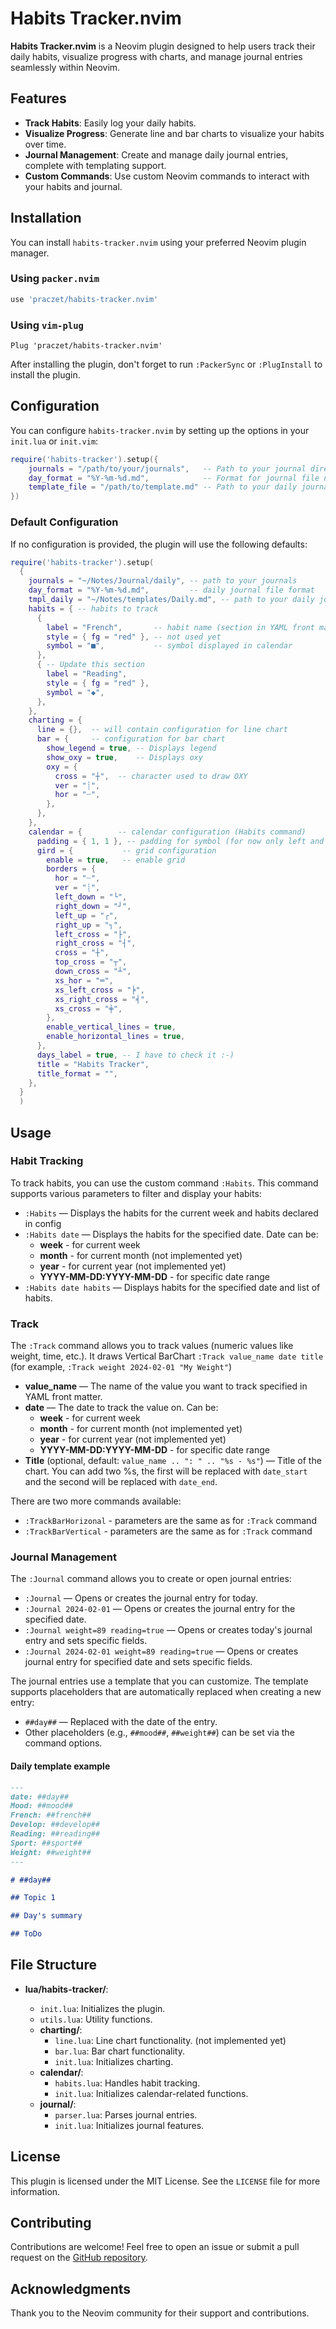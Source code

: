 # Habits Tracker.nvim

**Habits Tracker.nvim** is a Neovim plugin designed to help users track their daily habits, visualize progress with charts, and manage journal entries seamlessly within Neovim.

## Features

- **Track Habits**: Easily log your daily habits.
- **Visualize Progress**: Generate line and bar charts to visualize your habits over time.
- **Journal Management**: Create and manage daily journal entries, complete with templating support.
- **Custom Commands**: Use custom Neovim commands to interact with your habits and journal.

## Installation

You can install `habits-tracker.nvim` using your preferred Neovim plugin manager.

### Using `packer.nvim`

```lua
use 'praczet/habits-tracker.nvim'
```

### Using `vim-plug`

```vim
Plug 'praczet/habits-tracker.nvim'
```

After installing the plugin, don't forget to run `:PackerSync` or `:PlugInstall` to install the plugin.

## Configuration

You can configure `habits-tracker.nvim` by setting up the options in your `init.lua` or `init.vim`:

```lua
require('habits-tracker').setup({
    journals = "/path/to/your/journals",   -- Path to your journal directory
    day_format = "%Y-%m-%d.md",            -- Format for journal file names
    template_file = "/path/to/template.md" -- Path to your daily journal template
})
```

### Default Configuration

If no configuration is provided, the plugin will use the following defaults:

```lua
require('habits-tracker').setup(
  {
    journals = "~/Notes/Journal/daily", -- path to your journals
    day_format = "%Y-%m-%d.md",         -- daily journal file format
    tmpl_daily = "~/Notes/templates/Daily.md", -- path to your daily journal template
    habits = { -- habits to track
      {
        label = "French",       -- habit name (section in YAML front matter)
        style = { fg = "red" }, -- not used yet
        symbol = "■",           -- symbol displayed in calendar
      },
      { -- Update this section
        label = "Reading",
        style = { fg = "red" },
        symbol = "◆",
      },
    },
    charting = {
      line = {},  -- will contain configuration for line chart
      bar = {     -- configuration for bar chart
        show_legend = true, -- Displays legend
        show_oxy = true,    -- Displays oxy
        oxy = {
          cross = "┼",  -- character used to draw OXY
          ver = "┊",
          hor = "┈",
        },
      },
    },
    calendar = {        -- calendar configuration (Habits command)
      padding = { 1, 1 }, -- padding for symbol (for now only left and right)
      gird = {           -- grid configuration
        enable = true,   -- enable grid
        borders = {
          hor = "┈",
          ver = "┊",
          left_down = "└",
          right_down = "┘",
          left_up = "┌",
          right_up = "┐",
          left_cross = "├",
          right_cross = "┤",
          cross = "┼",
          top_cross = "┬",
          down_cross = "┴",
          xs_hor = "═",
          xs_left_cross = "╞",
          xs_right_cross = "╡",
          xs_cross = "╪",
        },
        enable_vertical_lines = true,
        enable_horizontal_lines = true,
      },
      days_label = true, -- I have to check it :-)
      title = "Habits Tracker",
      title_format = "",
    },
  }
  )
```

## Usage

### Habit Tracking

To track habits, you can use the custom command `:Habits`. This command supports various parameters to filter and display your habits:

- `:Habits` — Displays the habits for the current week and habits declared in
  config
- `:Habits date` — Displays the habits for the specified date. Date can be:
  - **week** - for current week
  - **month** - for current month (not implemented yet)
  - **year** - for current year (not implemented yet)
  - **YYYY-MM-DD:YYYY-MM-DD** - for specific date range
- `:Habits date habits` — Displays habits for the specified date and list of
  habits.

### Track

The `:Track` command allows you to track values (numeric values like weight, time, etc.). It draws Vertical BarChart
`:Track value_name date title` (for example, `:Track weight 2024-02-01 "My Weight"`)

- **value_name** — The name of the value you want to track specified in YAML front matter.
- **date** — The date to track the value on. Can be:
  - **week** - for current week
  - **month** - for current month (not implemented yet)
  - **year** - for current year (not implemented yet)
  - **YYYY-MM-DD:YYYY-MM-DD** - for specific date range
- **Title** (optional, default: `value_name .. ": " .. "%s - %s"`) — Title of the chart. You can add two %s, the first will be replaced with `date_start` and the second will be replaced with `date_end`.

There are two more commands available:

- `:TrackBarHorizonal` - parameters are the same as for `:Track` command
- `:TrackBarVertical` - parameters are the same as for `:Track` command

### Journal Management

The `:Journal` command allows you to create or open journal entries:

- `:Journal` — Opens or creates the journal entry for today.
- `:Journal 2024-02-01` — Opens or creates the journal entry for the specified date.
- `:Journal weight=89 reading=true` — Opens or creates today's journal entry and sets specific fields.
- `:Journal 2024-02-01 weight=89 reading=true` — Opens or creates journal entry for specified date and sets specific fields.

The journal entries use a template that you can customize. The template supports placeholders that are automatically replaced when creating a new entry:

- `##day##` — Replaced with the date of the entry.
- Other placeholders (e.g., `##mood##`, `##weight##`) can be set via the command options.

#### Daily template example

```markdown
---
date: ##day##
Mood: ##mood##
French: ##french##
Develop: ##develop##
Reading: ##reading##
Sport: ##sport##
Weight: ##weight##
---

# ##day##

## Topic 1

## Day's summary

## ToDo
```

## File Structure

- **lua/habits-tracker/**:

  - `init.lua`: Initializes the plugin.
  - `utils.lua`: Utility functions.
  - **charting/**:
    - `line.lua`: Line chart functionality. (not implemented yet)
    - `bar.lua`: Bar chart functionality.
    - `init.lua`: Initializes charting.
  - **calendar/**:
    - `habits.lua`: Handles habit tracking.
    - `init.lua`: Initializes calendar-related functions.
  - **journal/**:
    - `parser.lua`: Parses journal entries.
    - `init.lua`: Initializes journal features.

## License

This plugin is licensed under the MIT License. See the `LICENSE` file for more information.

## Contributing

Contributions are welcome! Feel free to open an issue or submit a pull request on the [GitHub repository](https://github.com/praczet/habits-tracker.nvim).

## Acknowledgments

Thank you to the Neovim community for their support and contributions.
